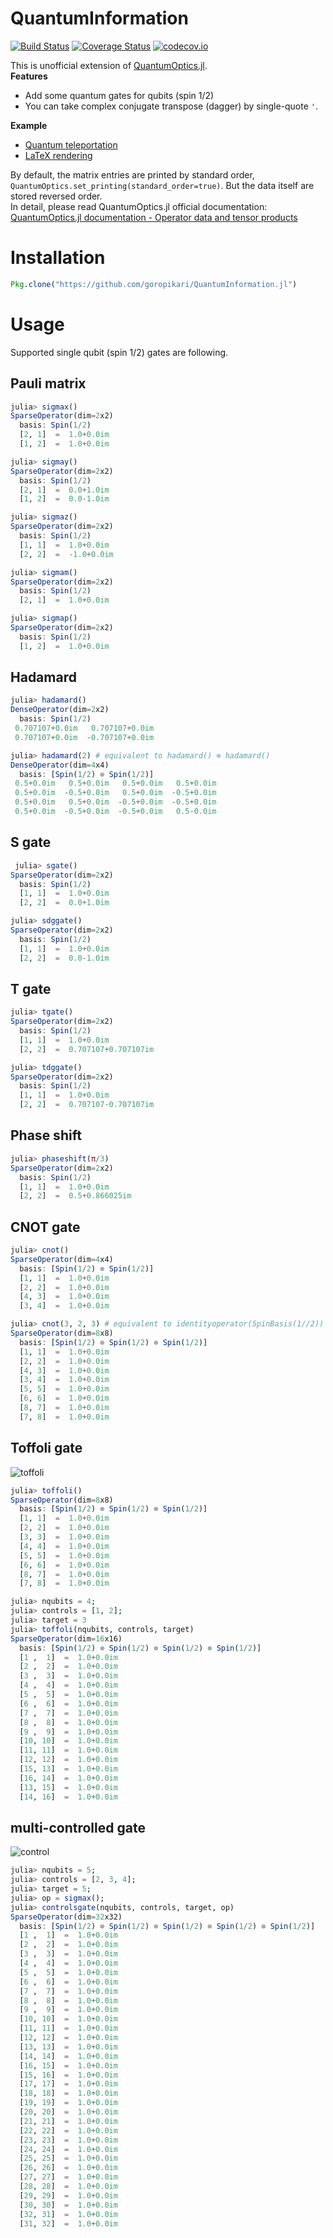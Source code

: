 # QuantumInformation

[![Build Status](https://travis-ci.org/goropikari/QuantumInformation.jl.svg?branch=master)](https://travis-ci.org/goropikari/QuantumInformation.jl)
[![Coverage Status](https://coveralls.io/repos/goropikari/QuantumInformation.jl/badge.svg?branch=master&service=github)](https://coveralls.io/github/goropikari/QuantumInformation.jl?branch=master)
[![codecov.io](http://codecov.io/github/goropikari/QuantumInformation.jl/coverage.svg?branch=master)](http://codecov.io/github/goropikari/QuantumInformation.jl?branch=master)

This is unofficial extension of [QuantumOptics.jl](https://github.com/qojulia/QuantumOptics.jl).  
**Features**
 - Add some quantum gates for qubits (spin 1/2)
 - You can take complex conjugate transpose (dagger) by single-quote `'`.

**Example**
- [Quantum teleportation](https://nbviewer.jupyter.org/github/goropikari/QuantumInformation.jl/blob/master/examples/quantum_teleportation.ipynb)
- [LaTeX rendering](https://nbviewer.jupyter.org/github/goropikari/QuantumInformation.jl/blob/master/examples/latex.ipynb)

By default, the matrix entries are printed by standard order,  `QuantumOptics.set_printing(standard_order=true)`.
But the data itself are stored reversed order.  
In detail, please read QuantumOptics.jl official documentation: [QuantumOptics.jl documentation - Operator data and tensor products](https://qojulia.org/documentation/quantumobjects/operators.html#tensor_order-1)  


# Installation
```julia
Pkg.clone("https://github.com/goropikari/QuantumInformation.jl")
```

# Usage
Supported single qubit (spin 1/2) gates are following.


## Pauli matrix
```julia
julia> sigmax()
SparseOperator(dim=2x2)
  basis: Spin(1/2)
  [2, 1]  =  1.0+0.0im
  [1, 2]  =  1.0+0.0im

julia> sigmay()
SparseOperator(dim=2x2)
  basis: Spin(1/2)
  [2, 1]  =  0.0+1.0im
  [1, 2]  =  0.0-1.0im

julia> sigmaz()
SparseOperator(dim=2x2)
  basis: Spin(1/2)
  [1, 1]  =  1.0+0.0im
  [2, 2]  =  -1.0+0.0im

julia> sigmam()
SparseOperator(dim=2x2)
  basis: Spin(1/2)
  [2, 1]  =  1.0+0.0im

julia> sigmap()
SparseOperator(dim=2x2)
  basis: Spin(1/2)
  [1, 2]  =  1.0+0.0im
```

## Hadamard
```julia
julia> hadamard()
DenseOperator(dim=2x2)
  basis: Spin(1/2)
 0.707107+0.0im   0.707107+0.0im
 0.707107+0.0im  -0.707107+0.0im

julia> hadamard(2) # equivalent to hadamard() ⊗ hadamard()
DenseOperator(dim=4x4)
  basis: [Spin(1/2) ⊗ Spin(1/2)]
 0.5+0.0im   0.5+0.0im   0.5+0.0im   0.5+0.0im
 0.5+0.0im  -0.5+0.0im   0.5+0.0im  -0.5+0.0im
 0.5+0.0im   0.5+0.0im  -0.5+0.0im  -0.5+0.0im
 0.5+0.0im  -0.5+0.0im  -0.5+0.0im   0.5-0.0im
```

## S gate
```julia
 julia> sgate()
SparseOperator(dim=2x2)
  basis: Spin(1/2)
  [1, 1]  =  1.0+0.0im
  [2, 2]  =  0.0+1.0im

julia> sdggate()
SparseOperator(dim=2x2)
  basis: Spin(1/2)
  [1, 1]  =  1.0+0.0im
  [2, 2]  =  0.0-1.0im
```

## T gate
```julia
julia> tgate()
SparseOperator(dim=2x2)
  basis: Spin(1/2)
  [1, 1]  =  1.0+0.0im
  [2, 2]  =  0.707107+0.707107im

julia> tdggate()
SparseOperator(dim=2x2)
  basis: Spin(1/2)
  [1, 1]  =  1.0+0.0im
  [2, 2]  =  0.707107-0.707107im
```

## Phase shift
```julia
julia> phaseshift(π/3)
SparseOperator(dim=2x2)
  basis: Spin(1/2)
  [1, 1]  =  1.0+0.0im
  [2, 2]  =  0.5+0.866025im
```

## CNOT gate
```julia
julia> cnot()
SparseOperator(dim=4x4)
  basis: [Spin(1/2) ⊗ Spin(1/2)]
  [1, 1]  =  1.0+0.0im
  [2, 2]  =  1.0+0.0im
  [4, 3]  =  1.0+0.0im
  [3, 4]  =  1.0+0.0im

julia> cnot(3, 2, 3) # equivalent to identityoperator(SpinBasis(1//2)) ⊗ cnot()
SparseOperator(dim=8x8)
  basis: [Spin(1/2) ⊗ Spin(1/2) ⊗ Spin(1/2)]
  [1, 1]  =  1.0+0.0im
  [2, 2]  =  1.0+0.0im
  [4, 3]  =  1.0+0.0im
  [3, 4]  =  1.0+0.0im
  [5, 5]  =  1.0+0.0im
  [6, 6]  =  1.0+0.0im
  [8, 7]  =  1.0+0.0im
  [7, 8]  =  1.0+0.0im
```


## Toffoli gate
![toffoli](./docs/pictures/toffoli.png)
```julia
julia> toffoli()
SparseOperator(dim=8x8)
  basis: [Spin(1/2) ⊗ Spin(1/2) ⊗ Spin(1/2)]
  [1, 1]  =  1.0+0.0im
  [2, 2]  =  1.0+0.0im
  [3, 3]  =  1.0+0.0im
  [4, 4]  =  1.0+0.0im
  [5, 5]  =  1.0+0.0im
  [6, 6]  =  1.0+0.0im
  [8, 7]  =  1.0+0.0im
  [7, 8]  =  1.0+0.0im

julia> nqubits = 4;
julia> controls = [1, 2];
julia> target = 3
julia> toffoli(nqubits, controls, target)
SparseOperator(dim=16x16)
  basis: [Spin(1/2) ⊗ Spin(1/2) ⊗ Spin(1/2) ⊗ Spin(1/2)]
  [1 ,  1]  =  1.0+0.0im
  [2 ,  2]  =  1.0+0.0im
  [3 ,  3]  =  1.0+0.0im
  [4 ,  4]  =  1.0+0.0im
  [5 ,  5]  =  1.0+0.0im
  [6 ,  6]  =  1.0+0.0im
  [7 ,  7]  =  1.0+0.0im
  [8 ,  8]  =  1.0+0.0im
  [9 ,  9]  =  1.0+0.0im
  [10, 10]  =  1.0+0.0im
  [11, 11]  =  1.0+0.0im
  [12, 12]  =  1.0+0.0im
  [15, 13]  =  1.0+0.0im
  [16, 14]  =  1.0+0.0im
  [13, 15]  =  1.0+0.0im
  [14, 16]  =  1.0+0.0im
```

## multi-controlled gate
![control](./docs/pictures/controls.png)
```julia
julia> nqubits = 5;
julia> controls = [2, 3, 4];
julia> target = 5;
julia> op = sigmax();
julia> controlsgate(nqubits, controls, target, op)
SparseOperator(dim=32x32)
  basis: [Spin(1/2) ⊗ Spin(1/2) ⊗ Spin(1/2) ⊗ Spin(1/2) ⊗ Spin(1/2)]
  [1 ,  1]  =  1.0+0.0im
  [2 ,  2]  =  1.0+0.0im
  [3 ,  3]  =  1.0+0.0im
  [4 ,  4]  =  1.0+0.0im
  [5 ,  5]  =  1.0+0.0im
  [6 ,  6]  =  1.0+0.0im
  [7 ,  7]  =  1.0+0.0im
  [8 ,  8]  =  1.0+0.0im
  [9 ,  9]  =  1.0+0.0im
  [10, 10]  =  1.0+0.0im
  [11, 11]  =  1.0+0.0im
  [12, 12]  =  1.0+0.0im
  [13, 13]  =  1.0+0.0im
  [14, 14]  =  1.0+0.0im
  [16, 15]  =  1.0+0.0im
  [15, 16]  =  1.0+0.0im
  [17, 17]  =  1.0+0.0im
  [18, 18]  =  1.0+0.0im
  [19, 19]  =  1.0+0.0im
  [20, 20]  =  1.0+0.0im
  [21, 21]  =  1.0+0.0im
  [22, 22]  =  1.0+0.0im
  [23, 23]  =  1.0+0.0im
  [24, 24]  =  1.0+0.0im
  [25, 25]  =  1.0+0.0im
  [26, 26]  =  1.0+0.0im
  [27, 27]  =  1.0+0.0im
  [28, 28]  =  1.0+0.0im
  [29, 29]  =  1.0+0.0im
  [30, 30]  =  1.0+0.0im
  [32, 31]  =  1.0+0.0im
  [31, 32]  =  1.0+0.0im
```
